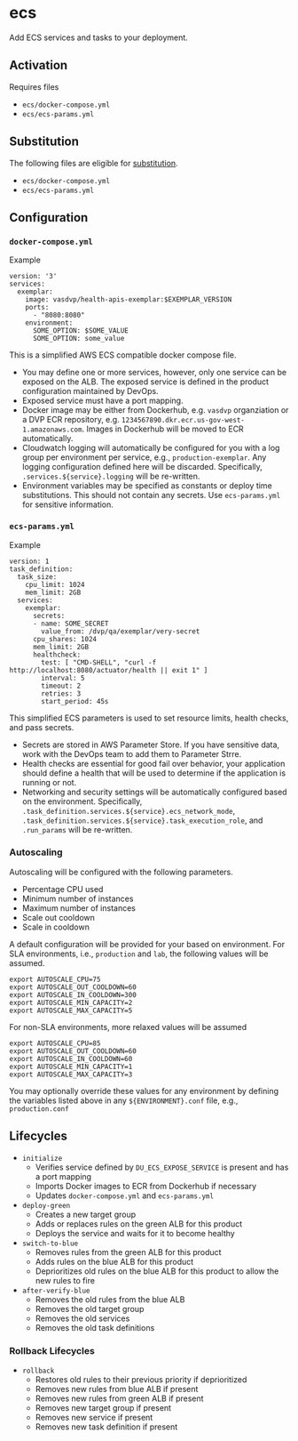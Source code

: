# ecs

Add ECS services and tasks to your deployment.

## Activation
Requires files
- `ecs/docker-compose.yml`
- `ecs/ecs-params.yml`

## Substitution
The following files are eligible for [substitution](substitution.md).
- `ecs/docker-compose.yml`
- `ecs/ecs-params.yml`

## Configuration
### `docker-compose.yml`
Example
```
version: '3'
services:
  exemplar:
    image: vasdvp/health-apis-exemplar:$EXEMPLAR_VERSION
    ports:
      - "8080:8080"
    environment:
      SOME_OPTION: $SOME_VALUE
      SOME_OPTION: some_value
```

This is a simplified AWS ECS compatible docker compose file.
- You may define one or more services, however, only one service can be exposed on the ALB. The exposed service is defined in the product configuration maintained by DevOps.
- Exposed service must have a port mapping.
- Docker image may be either from Dockerhub, e.g. `vasdvp` organziation or a DVP ECR repository, e.g. `1234567890.dkr.ecr.us-gov-west-1.amazonaws.com`. Images in Dockerhub will be moved to ECR automatically.
- Cloudwatch logging will automatically be configured for you with a log group per environment per service, e.g., `production-exemplar`. Any logging configuration defined here will be discarded. Specifically, `.services.${service}.logging` will be re-written.
- Environment variables may be specified as constants or deploy time substitutions. This should not contain any secrets. Use `ecs-params.yml` for sensitive information.

### `ecs-params.yml`
Example
```
version: 1
task_definition:
  task_size:
    cpu_limit: 1024
    mem_limit: 2GB
  services:
    exemplar:
      secrets:
      - name: SOME_SECRET
        value_from: /dvp/qa/exemplar/very-secret
      cpu_shares: 1024
      mem_limit: 2GB
      healthcheck:
        test: [ "CMD-SHELL", "curl -f http://localhost:8080/actuator/health || exit 1" ]
        interval: 5
        timeout: 2
        retries: 3
        start_period: 45s
```
This simplified ECS parameters is used to set resource limits, health checks, and pass secrets. 
- Secrets are stored in AWS Parameter Store. If you have sensitive data, work with the DevOps team to add them to Parameter Strre.
- Health checks are essential for good fail over behavior, your application should define a health that will be used to determine if the application is running or not.
- Networking and security settings will be automatically configured based on the environment. Specifically, `.task_definition.services.${service}.ecs_network_mode`, `.task_definition.services.${service}.task_execution_role`, and `.run_params` will be re-written.

### Autoscaling
Autoscaling will be configured with the following parameters.
- Percentage CPU used
- Minimum number of instances
- Maximum number of instances
- Scale out cooldown
- Scale in cooldown

A default configuration will be provided for your based on environment. For SLA environments, i.e., `production` and `lab`, the following values will be assumed.

```
export AUTOSCALE_CPU=75
export AUTOSCALE_OUT_COOLDOWN=60
export AUTOSCALE_IN_COOLDOWN=300
export AUTOSCALE_MIN_CAPACITY=2
export AUTOSCALE_MAX_CAPACITY=5
```
For non-SLA environments, more relaxed values will be assumed
```
export AUTOSCALE_CPU=85
export AUTOSCALE_OUT_COOLDOWN=60
export AUTOSCALE_IN_COOLDOWN=60
export AUTOSCALE_MIN_CAPACITY=1
export AUTOSCALE_MAX_CAPACITY=3
```
You may optionally override these values for any environment by defining the variables listed above in any `${ENVIRONMENT}.conf` file, e.g., `production.conf`


## Lifecycles
- `initialize`
  - Verifies service defined by `DU_ECS_EXPOSE_SERVICE` is present and has a port mapping
  - Imports Docker images to ECR from Dockerhub if necessary
  - Updates `docker-compose.yml` and `ecs-params.yml`
- `deploy-green`
  - Creates a new target group
  - Adds or replaces rules on the green ALB for this product
  - Deploys the service and waits for it to become healthy
- `switch-to-blue`
  - Removes rules from the green ALB for this product
  - Adds rules on the blue ALB for this product
  - Deprioritizes old rules on the blue ALB for this product to allow the new rules to fire
- `after-verify-blue`
  - Removes the old rules from the blue ALB
  - Removes the old target group
  - Removes the old services
  - Removes the old task definitions

### Rollback Lifecycles
- `rollback`
  - Restores old rules to their previous priority if deprioritized
  - Removes new rules from blue ALB if present
  - Removes new rules from green ALB if present
  - Removes new target group if present
  - Removes new service if present
  - Removes new task definition if present